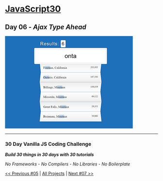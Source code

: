 # [JavaScript30](https://javascript30.com/)

## **Day 06** - *Ajax Type Ahead*

![Ajax Type Ahead](final.png?raw=true "Ajax Type Ahead")

---

### **30 Day Vanilla JS Coding Challenge**

***Build 30 things in 30 days with 30 tutorials***

*No Frameworks* - *No Compilers* - *No Libraries* - *No Boilerplate*

[<< Previous #05](https://github.com/TravelTimN/javascript30/blob/master/day-05/README.md) | [All Projects](https://github.com/TravelTimN/javascript30/blob/master/README.md) | [Next #07 >>](https://github.com/TravelTimN/javascript30/blob/master/day-07/README.md)